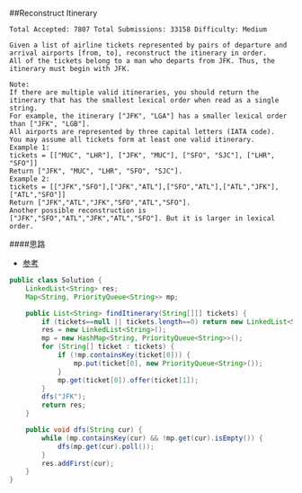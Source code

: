 ##Reconstruct Itinerary

	Total Accepted: 7807 Total Submissions: 33158 Difficulty: Medium

	Given a list of airline tickets represented by pairs of departure and arrival airports [from, to], reconstruct the itinerary in order.
	All of the tickets belong to a man who departs from JFK. Thus, the itinerary must begin with JFK.

	Note:
	If there are multiple valid itineraries, you should return the itinerary that has the smallest lexical order when read as a single string.
	For example, the itinerary ["JFK", "LGA"] has a smaller lexical order than ["JFK", "LGB"].
	All airports are represented by three capital letters (IATA code).
	You may assume all tickets form at least one valid itinerary.
	Example 1:
	tickets = [["MUC", "LHR"], ["JFK", "MUC"], ["SFO", "SJC"], ["LHR", "SFO"]]
	Return ["JFK", "MUC", "LHR", "SFO", "SJC"].
	Example 2:
	tickets = [["JFK","SFO"],["JFK","ATL"],["SFO","ATL"],["ATL","JFK"],["ATL","SFO"]]
	Return ["JFK","ATL","JFK","SFO","ATL","SFO"].
	Another possible reconstruction is ["JFK","SFO","ATL","JFK","ATL","SFO"]. But it is larger in lexical order.

####思路
- [参考](http://www.cnblogs.com/EdwardLiu/p/5184961.html)

```java
public class Solution {
    LinkedList<String> res;
    Map<String, PriorityQueue<String>> mp;

    public List<String> findItinerary(String[][] tickets) {
        if (tickets==null || tickets.length==0) return new LinkedList<String>();
        res = new LinkedList<String>();
        mp = new HashMap<String, PriorityQueue<String>>();
        for (String[] ticket : tickets) {
            if (!mp.containsKey(ticket[0])) {
                mp.put(ticket[0], new PriorityQueue<String>());
            }
            mp.get(ticket[0]).offer(ticket[1]);
        }
        dfs("JFK");
        return res;
    }

    public void dfs(String cur) {
        while (mp.containsKey(cur) && !mp.get(cur).isEmpty()) {
            dfs(mp.get(cur).poll());
        }
        res.addFirst(cur);
    }
}
```
